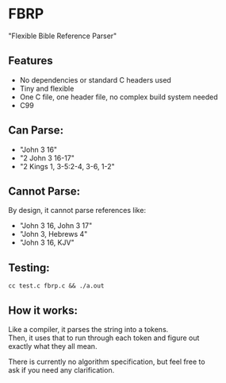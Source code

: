 # FBRP
"Flexible Bible Reference Parser"

## Features
* No dependencies or standard C headers used
* Tiny and flexible
* One C file, one header file, no complex build system needed
* C99

## Can Parse:
- "John 3 16"
- "2 John 3 16-17"
- "2 Kings 1, 3-5:2-4, 3-6, 1-2"

## Cannot Parse:
By design, it cannot parse references like:  
- "John 3 16, John 3 17"
- "John 3, Hebrews 4"
- "John 3 16, KJV"

## Testing:
`cc test.c fbrp.c && ./a.out`

## How it works:
Like a compiler, it parses the string into a tokens.  
Then, it uses that to run through each token and figure out  
exactly what they all mean.  

There is currently no algorithm specification, but feel free to  
ask if you need any clarification.
